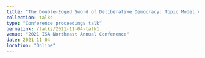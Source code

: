 ```yaml
---
title: "The Double-Edged Sword of Deliberative Democracy: Topic Model Analysis of International Climate Change Speeches"
collection: talks
type: "Conference proceedings talk"
permalink: /talks/2021-11-04-talk1
venue: "2021 ISA Northeast Annual Conference"
date: 2021-11-04
location: "Online"
---
```

